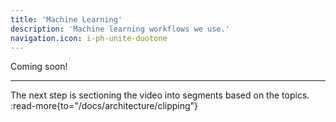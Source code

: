 ```yaml
---
title: 'Machine Learning'
description: 'Machine learning workflows we use.'
navigation.icon: i-ph-unite-duotone
---
```


Coming soon!

---

The next step is sectioning the video into segments based on the topics.
:read-more{to="/docs/architecture/clipping"}
